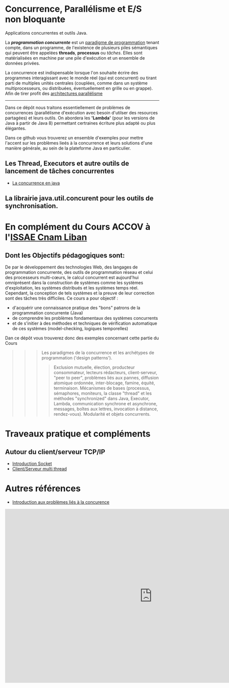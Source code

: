 # Concurrence, Parallélisme et E/S non bloquante 

Applications concurrentes et outils Java.

La _**programmation concurrente**_ est un [paradigme de programmation](Paradigme/) tenant compte, dans un programme, de l'existence de plusieurs piles sémantiques qui peuvent être appelées **threads**, **processus** ou _tâches_. Elles sont matérialisées en machine par une pile d'exécution et un ensemble de données privées.

La concurrence est indispensable lorsque l'on souhaite écrire des programmes interagissant avec le monde réel (qui est concurrent) ou tirant parti de multiples unités centrales (couplées, comme dans un système multiprocesseurs, ou distribuées, éventuellement en grille ou en grappe). Afin de tirer profit des [architectures parallélisme](https://fr.wikipedia.org/wiki/Parall%C3%A9lisme_(informatique))

---
Dans ce dépôt nous traitons essentiellement de problèmes de concurrences (parallélisme d'exécution avec besoin d'utilser des resources partagées) et leurs outils. On abordera les **'Lambda'** (pour les versions de Java à partir de Java 8) permettant certraines écriture plus adapté ou plus élégantes.

Dans ce github vous trouverez un ensemble d'exemples pour mettre l'accent sur les problèmes lieés à la concurrence et leurs solutions d'une manière générale, au sein de la plateforme Java en particulier.

## Les Thread, Executors et autre outils de lancement de tâches concurrentes

* [La concurrence en java](/ConcurenceJava)

## La librairie java.util.concurent pour les outils de synchronisation.

# En complément du Cours ACCOV à l'[ISSAE Cnam Liban](http://depinfo.isae.edu.lb)

## Dont les Objectifs pédagogiques sont:

De par le développement des technologies Web, des langages de programmation concurrente, des outils de programmation réseau et celui des processeurs multi-cœurs, le calcul concurrent est aujourd'hui omniprésent dans la construction de systèmes comme les systèmes d'exploitation, les systèmes distribués et les systèmes temps réel. Cependant, la conception de tels systèmes et la preuve de leur correction sont des tâches très difficiles.
Ce cours a pour objectif :
- d'acquérir une connaissance pratique des "bons" patrons de la programmation concurrente (Java)
- de comprendre les problèmes fondamentaux des systèmes concurrents
- et de s'initier à des méthodes et techniques de vérification automatique de ces  systèmes (model-checking, logiques temporelles) 

Dan ce dépôt vous trouverez donc des exemples concernant cette partie du Cours

>>> Les paradigmes de la concurrence et les archétypes de programmation ('design patterns').
>>>>Exclusion mutuelle, élection, producteur consommateur, lecteurs rédacteurs, client-serveur, "peer to peer", problèmes liés aux pannes, diffusion atomique ordonnée, inter-blocage, famine, équité, terminaison.
Mécanismes de bases (processus, sémaphores, moniteurs, la classe "thread" et les méthodes "synchronized" dans Java, Executor, Lambda, communication synchrone et asynchrone, messages, boîtes aux lettres, invocation à distance, rendez-vous). Modularité et objets concurrents.

# Traveaux pratique et compléments

## Autour du client/serveur TCP/IP

* [Introduction Socket](Complements/Sockets/)
* [Client/Serveur multi thread](ConcurenceJava/ClientServeurMultiT/)

# Autres références

* [Introduction aux problèmes liés à la concurence](http://lps.cofares.net/ConcurenceEtSynchro/)

<iframe src="https://docs.google.com/presentation/d/e/2PACX-1vTFYyhZvdBAbS1Iq6a2BdfJElrI9FLycNDkAeCppEPvHTtgZoTE2kwPVhbx-jcodvfoMSnAx1VtgDz8/embed?start=false&loop=false&delayms=3000" frameborder="0" width="960" height="569" allowfullscreen="true" mozallowfullscreen="true" webkitallowfullscreen="true"></iframe>

